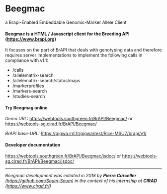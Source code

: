 # Beegmac
a Brapi-Enabled Embeddable Genomic-Marker Allele Client

#### Beegmac is a HTML / Javascript client for the __Breeding API__ (https://www.brapi.org)

It focuses on the part of BrAPI that deals with genotyping data and therefore requires server implementations to implement the following calls in compliance with v1.1:

-	/calls
-	/allelematrix-search
-	/allelematrix-search/status/maps
-	/markerprofiles
-	/markers-search
-	/studies-search

#### Try Beegmag online
*Demo URL:* https://webtools.southgreen.fr/BrAPI/Beegmac/ or https://webtools-sg.cirad.fr/BrAPI/Beegmac/

*BrAPI base-URL:* https://gigwa.ird.fr/gigwa/rest/Rice-MSU7/brapi/v1/

#### Developer documentation
https://webtools.southgreen.fr/BrAPI/Beegmac/jsdoc/ or https://webtools-sg.cirad.fr/BrAPI/Beegmac/jsdoc/

---

*Beegmac development was initiated in 2018 by **Pierre Carceller** (https://github.com/Soum-Soum) in the context of his internship at **CIRAD** (https://www.cirad.fr/)*
